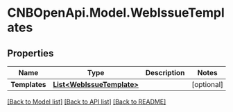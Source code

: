 # CNBOpenApi.Model.WebIssueTemplates

## Properties

Name | Type | Description | Notes
------------ | ------------- | ------------- | -------------
**Templates** | [**List&lt;WebIssueTemplate&gt;**](WebIssueTemplate.md) |  | [optional] 

[[Back to Model list]](../../README.md#documentation-for-models) [[Back to API list]](../../README.md#documentation-for-api-endpoints) [[Back to README]](../../README.md)

